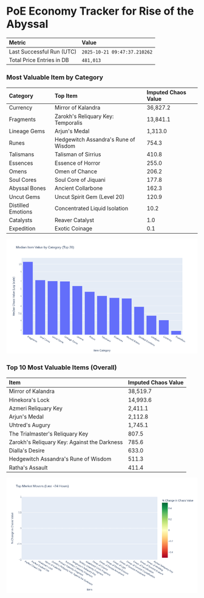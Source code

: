 # PoE Economy Tracker for Rise of the Abyssal

<!-- START_MAINTENANCE -->
| Metric | Value |
|:---|:---|
| Last Successful Run (UTC) | `2025-10-21 09:47:37.210262` |
| Total Price Entries in DB | `481,013` |

<!-- END_MAINTENANCE -->

<!-- START_DATAFRAME_DEBUG -->
<!-- END_DATAFRAME_DEBUG -->

<!-- START_CATEGORY_ANALYSIS -->
### Most Valuable Item by Category
| Category | Top Item | Imputed Chaos Value |
| :--- | :--- | :--- |
| Currency | Mirror of Kalandra | 36,827.2 |
| Fragments | Zarokh's Reliquary Key: Temporalis | 13,841.1 |
| Lineage Gems | Arjun's Medal | 1,313.0 |
| Runes | Hedgewitch Assandra's Rune of Wisdom | 754.3 |
| Talismans | Talisman of Sirrius | 410.8 |
| Essences | Essence of Horror | 255.0 |
| Omens | Omen of Chance | 206.2 |
| Soul Cores | Soul Core of Jiquani | 177.8 |
| Abyssal Bones | Ancient Collarbone | 162.3 |
| Uncut Gems | Uncut Spirit Gem (Level 20) | 120.9 |
| Distilled Emotions | Concentrated Liquid Isolation | 10.2 |
| Catalysts | Reaver Catalyst | 1.0 |
| Expedition | Exotic Coinage | 0.1 |


![Category Analysis Chart](charts/category_analysis.png)
<!-- END_ANALYSIS -->

<!-- START_ANALYSIS -->
### Top 10 Most Valuable Items (Overall)
| Item | Imputed Chaos Value |
| :--- | :--- |
| Mirror of Kalandra | 38,519.7 |
| Hinekora's Lock | 14,993.6 |
| Azmeri Reliquary Key | 2,411.1 |
| Arjun's Medal | 2,112.8 |
| Uhtred's Augury | 1,745.1 |
| The Trialmaster's Reliquary Key | 807.5 |
| Zarokh's Reliquary Key: Against the Darkness | 785.6 |
| Dialla's Desire | 633.0 |
| Hedgewitch Assandra's Rune of Wisdom | 511.3 |
| Ratha's Assault | 411.4 |


![Market Movers Chart](charts/market_movers.png)
<!-- END_ANALYSIS -->
